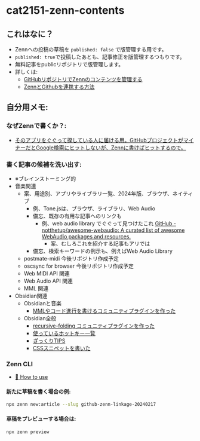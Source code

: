 # cat2151-zenn-contents

## これはなに？
- Zennへの投稿の草稿を `published: false` で版管理する用です。
- `published: true`で投稿したあとも、記事修正を版管理するつもりです。
- 無料記事をpublicリポジトリで版管理します。
- 詳しくは:
    - [GitHubリポジトリでZennのコンテンツを管理する](https://zenn.dev/zenn/articles/connect-to-github)
    - [ZennとGithubを連携する方法](https://zenn.dev/eguchi244_dev/articles/github-zenn-linkage-20230501)

## 自分用メモ:
### なぜZennで書くか？:
- [そのアプリをぐぐって探している人に届ける用。GitHubプロジェクトがマイナーだとGoogle検索にヒットしないが、Zennに書けばヒットするので。](https://zenn.dev/cat2151/scraps/8e0e950ed2888e)
### 書く記事の候補を洗い出す:
- ※ブレインストーミング的
- 音楽関連
    - 案、用途別、アプリやライブラリ一覧、2024年版、ブラウザ、ネイティブ
        - 例、Tone.jsは、ブラウザ、ライブラリ、Web Audio
        - 備忘、既存の有用な記事へのリンクも
            - 例、web audio library でぐぐって見つけたこれ [GitHub - notthetup/awesome-webaudio: A curated list of awesome WebAudio packages and resources.](https://github.com/notthetup/awesome-webaudio?tab=readme-ov-file)
                - 案、むしろこれを紹介する記事もアリでは
        - 備忘、検索キーワードの例示も、例えばWeb Audio Library
    - postmate-midi 今後リポジトリ作成予定
    - oscsync for browser 今後リポジトリ作成予定
    - Web MIDI API 関連
    - Web Audio API 関連
    - MML 関連
- Obsidian関連
    - Obsidianと音楽
        - [MMLやコード進行を書けるコミュニティプラグインを作った](https://github.com/cat2151/obsidian-plugin-mmlabc)
    - Obsidian全般
        - [recursive-folding コミュニティプラグインを作った](https://github.com/cat2151/recursive-folding)
        - [使っているホットキー一覧](https://zenn.dev/cat2151/scraps/9e98348dfcd168)
        - [ざっくりTIPS](https://zenn.dev/cat2151/scraps/926fd3596dddda)
        - [CSSスニペットを書いた](https://zenn.dev/cat2151/scraps/a7777518246458)

### Zenn CLI
* [📘 How to use](https://zenn.dev/zenn/articles/zenn-cli-guide)

#### 新たに草稿を書く場合の例:
```sh
npx zenn new:article --slug github-zenn-linkage-20240217
```

#### 草稿をプレビューする場合は:
```sh
npx zenn preview
```
